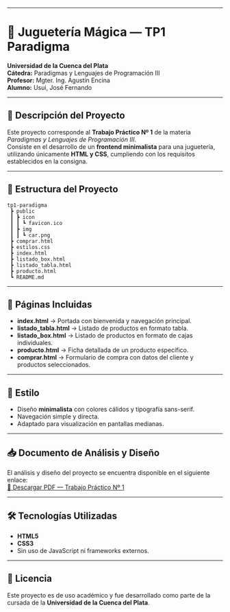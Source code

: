 
---

# 🧸 Juguetería Mágica — TP1 Paradigma

**Universidad de la Cuenca del Plata**  
**Cátedra:** Paradigmas y Lenguajes de Programación III  
**Profesor:** Mgter. Ing. Agustín Encina  
**Alumno:** Usui, José Fernando  

---

## 📄 Descripción del Proyecto
Este proyecto corresponde al **Trabajo Práctico Nº 1** de la materia *Paradigmas y Lenguajes de Programación III*.  
Consiste en el desarrollo de un **frontend minimalista** para una juguetería, utilizando únicamente **HTML y CSS**, cumpliendo con los requisitos establecidos en la consigna.

---

## 📂 Estructura del Proyecto

```
tp1-paradigma
 ┣ public
 ┃ ┣ icon
 ┃ ┃ ┗ favicon.ico
 ┃ ┣ img
 ┃ ┃ ┗ car.png
 ┣ comprar.html
 ┣ estilos.css
 ┣ index.html
 ┣ listado_box.html
 ┣ listado_tabla.html
 ┣ producto.html
 ┗ README.md
```

---

## 📌 Páginas Incluidas

- **index.html** → Portada con bienvenida y navegación principal.  
- **listado_tabla.html** → Listado de productos en formato tabla.  
- **listado_box.html** → Listado de productos en formato de cajas individuales.  
- **producto.html** → Ficha detallada de un producto específico.  
- **comprar.html** → Formulario de compra con datos del cliente y productos seleccionados.  

---

## 🎨 Estilo
- Diseño **minimalista** con colores cálidos y tipografía sans-serif.  
- Navegación simple y directa.  
- Adaptado para visualización en pantallas medianas.  

---

## 📥 Documento de Análisis y Diseño
El análisis y diseño del proyecto se encuentra disponible en el siguiente enlace:  
[📄 Descargar PDF — Trabajo Práctico Nº 1](public/pdf/_Trabajo%20Práctico%20Nº%201%20-%20Usui.pdf)

---

## 🛠️ Tecnologías Utilizadas
- **HTML5**
- **CSS3**
- Sin uso de JavaScript ni frameworks externos.

---

## 📜 Licencia
Este proyecto es de uso académico y fue desarrollado como parte de la cursada de la **Universidad de la Cuenca del Plata**.